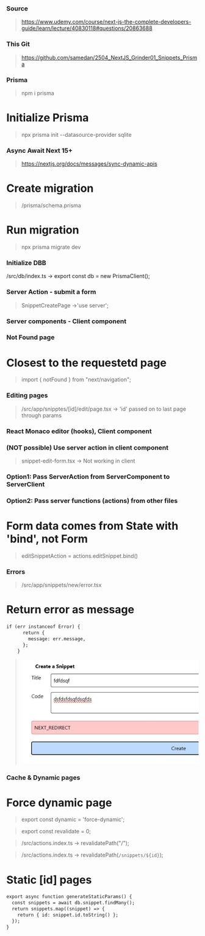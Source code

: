 ### Source

> https://www.udemy.com/course/next-js-the-complete-developers-guide/learn/lecture/40830118#questions/20863688

### This Git

> https://github.com/samedan/2504_NextJS_Grinder01_Snippets_Prisma

### Prisma

> npm i prisma

# Initialize Prisma

> npx prisma init --datasource-provider sqlite

### Async Await Next 15+

> https://nextjs.org/docs/messages/sync-dynamic-apis

# Create migration

> /prisma/schema.prisma

# Run migration

> npx prisma migrate dev

### Initialize DBB

/src/db/index.ts -> export const db = new PrismaClient();

### Server Action - submit a form

> SnippetCreatePage ->'use server';

### Server components - Client component

### Not Found page

# Closest to the requestetd page

> import { notFound } from "next/navigation";

### Editing pages

> /src/app/snipptes/[id]/edit/page.tsx -> 'id' passed on to last page through params

### React Monaco editor (hooks), Client component

### (NOT possible) Use server action in client component

> snippet-edit-form.tsx -> Not working in client

### Option1: Pass ServerAction from ServerComponent to ServerClient

### Option2: Pass server functions (actions) from other files

# Form data comes from State with 'bind', not Form

> <form action={editSnippetAction}></form>

> editSnippetAction = actions.editSnippet.bind()

### Errors

> /src/app/snippets/new/error.tsx

# Return error as message

```
if (err instanceof Error) {
      return {
        message: err.message,
      };
    }
```

> ![redirectlasta](https://github.com/samedan/2504_NextJS_Grinder01_Snippets_Prisma/blob/main/_printscreens/01printscreen.jpg)

### Cache & Dynamic pages

# Force dynamic page

> export const dynamic = 'force-dynamic';

> export const revalidate = 0;

> /src/actions.index.ts -> revalidatePath("/");

> /src/actions.index.ts -> revalidatePath(`/snippets/${id}`);

# Static [id] pages

```
export async function generateStaticParams() {
  const snippets = await db.snippet.findMany();
  return snippets.map((snippet) => {
    return { id: snippet.id.toString() };
  });
}
```
